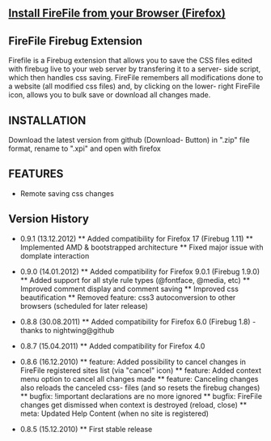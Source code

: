 ## [Install FireFile from your Browser (Firefox)](https://github.com/downloads/tobiasstrebitzer/FireFile/FireFile.xpi)

## FireFile Firebug Extension

Firefile is a Firebug extension that allows you to save the CSS files edited with firebug live to your web server by transfering it to a server- side script, which then handles css saving.
FireFile remembers all modifications done to a website (all modified css files) and, by clicking on the lower- right FireFile icon, allows you to bulk save or download all changes made.

## INSTALLATION

Download the latest version from github (Download- Button) in ".zip" file format, rename to ".xpi" and open with firefox

## FEATURES

* Remote saving css changes

## Version History

* 0.9.1 (13.12.2012)
** Added compatibility for Firefox 17 (Firebug 1.11)
** Implemented AMD & bootstrapped architecture
** Fixed major issue with domplate interaction

* 0.9.0 (14.01.2012)
** Added compatibility for Firefox 9.0.1 (Firebug 1.9.0)
** Added support for all style rule types (@fontface, @media, etc)
** Improved comment display and comment saving
** Improved css beautification
** Removed feature: css3 autoconversion to other browsers (scheduled for later release)

* 0.8.8 (30.08.2011)
** Added compatibility for Firefox 6.0 (Firebug 1.8) - thanks to nightwing@github

* 0.8.7 (15.04.2011)
** Added compatibility for Firefox 4.0

* 0.8.6 (16.12.2010)
** feature: Added possibility to cancel changes in FireFile registered sites list (via "cancel" icon)
** feature: Added context menu option to cancel all changes made
** feature: Canceling changes also reloads the canceled css- files (and so resets the firebug changes)
** bugfix: !important declarations are no more ignored
** bugfix: FireFile changes get dismissed when context is destroyed (reload, close)
** meta: Updated Help Content (when no site is registered)

* 0.8.5 (15.12.2010)
** First stable release
